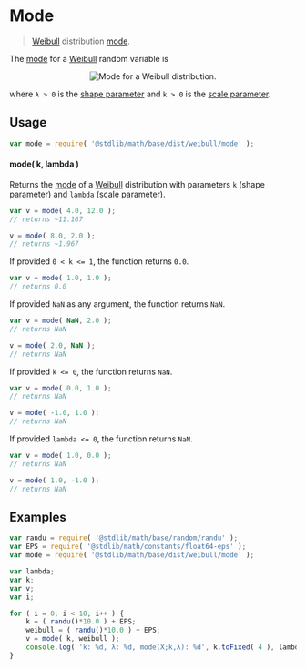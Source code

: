 # Mode

> [Weibull][weibull] distribution [mode][mode].


<!-- Section to include introductory text. Make sure to keep an empty line after the intro `section` element and another before the `/section` close. -->

<section class="intro">

The [mode][mode] for a [Weibull][weibull] random variable is

<!-- <equation class="equation" label="eq:weibull_mode" align="center" raw="\operatorname{mode}\left( X \right) = {\displaystyle {\begin{cases}\lambda \left({\frac {k-1}{k}}\right)^{\frac {1}{k}}\,&k>1\\0&k\leq 1\end{cases}}}" alt="Mode for a Weibull distribution."> -->

<div class="equation" align="center" data-raw-text="\operatorname{mode}\left( X \right) = {\displaystyle {\begin{cases}\lambda \left({\frac {k-1}{k}}\right)^{\frac {1}{k}}\,&amp;k>1\\0&amp;k\leq 1\end{cases}}}" data-equation="eq:weibull_mode">
    <img src="" alt="Mode for a Weibull distribution.">
    <br>
</div>

<!-- </equation> -->

where `λ > 0` is the [shape parameter][shape] and `k > 0` is the [scale parameter][scale].

</section>

<!-- /.intro -->

<!-- Package usage documentation. -->

<section class="usage">

## Usage

``` javascript
var mode = require( '@stdlib/math/base/dist/weibull/mode' );
```

#### mode( k, lambda )

Returns the [mode][mode] of a [Weibull][weibull] distribution with parameters `k` (shape parameter) and `lambda` (scale parameter).

``` javascript
var v = mode( 4.0, 12.0 );
// returns ~11.167

v = mode( 8.0, 2.0 );
// returns ~1.967
```

If provided `0 < k <= 1`, the function returns `0.0`.

``` javascript 
var v = mode( 1.0, 1.0 );
// returns 0.0
```

If provided `NaN` as any argument, the function returns `NaN`.

``` javascript
var v = mode( NaN, 2.0 );
// returns NaN

v = mode( 2.0, NaN );
// returns NaN
```

If provided `k <= 0`, the function returns `NaN`.

``` javascript
var v = mode( 0.0, 1.0 );
// returns NaN

v = mode( -1.0, 1.0 );
// returns NaN
```

If provided `lambda <= 0`, the function returns `NaN`.

``` javascript
var v = mode( 1.0, 0.0 );
// returns NaN

v = mode( 1.0, -1.0 );
// returns NaN
```

</section>

<!-- /.usage -->

<!-- Package usage notes. Make sure to keep an empty line after the `section` element and another before the `/section` close. -->

<section class="notes">

</section>

<!-- /.notes -->

<!-- Package usage examples. -->

<section class="examples">

## Examples

``` javascript
var randu = require( '@stdlib/math/base/random/randu' );
var EPS = require( '@stdlib/math/constants/float64-eps' );
var mode = require( '@stdlib/math/base/dist/weibull/mode' );

var lambda;
var k;
var v;
var i;

for ( i = 0; i < 10; i++ ) {
    k = ( randu()*10.0 ) + EPS;
    weibull = ( randu()*10.0 ) + EPS;
    v = mode( k, weibull );
    console.log( 'k: %d, λ: %d, mode(X;k,λ): %d', k.toFixed( 4 ), lambda.toFixed( 4 ), v.toFixed( 4 ) );
}
```

</section>

<!-- /.examples -->

<!-- Section to include cited references. If references are included, add a horizontal rule *before* the section. Make sure to keep an empty line after the `section` element and another before the `/section` close. -->

<section class="references">

</section>

<!-- /.references -->

<!-- Section for all links. Make sure to keep an empty line after the `section` element and another before the `/section` close. -->

<section class="links">

[weibull]: https://en.wikipedia.org/wiki/Weibull_distribution
[mode]: https://en.wikipedia.org/wiki/Mode
[shape]: https://en.wikipedia.org/wiki/Shape_parameter
[scale]: https://en.wikipedia.org/wiki/Scale_parameter

</section>

<!-- /.links -->
